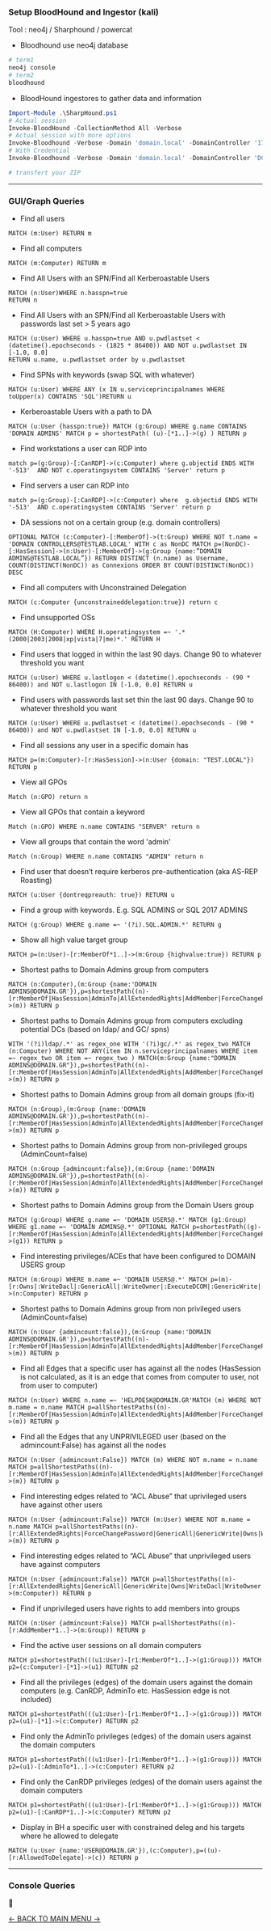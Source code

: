 ### Setup BloodHound and Ingestor (kali)
Tool : neo4j / Sharphound / powercat

- Bloodhound use neo4j database
```bash
# term1
neo4j console
# term2
bloodhound
```
- BloodHound ingestores to gather data and information
```powershell
Import-Module .\SharpHound.ps1
# Actual session
Invoke-BloodHound -CollectionMethod All -Verbose
# Actual session with more options
Invoke-Bloodhound -Verbose -Domain 'domain.local' -DomainController '172.16.0.1' -CollectionMethod all
# With Credential
Invoke-Bloodhound -Verbose -Domain 'domain.local' -DomainController 'DC01.domain.local' -LDAPUser 'targetuser' -LDAPPass 'targetpass' -CollectionMethod  all

# transfert your ZIP
```

---
### GUI/Graph Queries

- Find all users 
```cypher
MATCH (m:User) RETURN m
```

- Find all computers
```cypher
MATCH (m:Computer) RETURN m
```

- Find All Users with an SPN/Find all Kerberoastable Users          
```cypher
MATCH (n:User)WHERE n.hasspn=true
RETURN n
```
- Find All Users with an SPN/Find all Kerberoastable Users with passwords last set > 5 years ago           
```cypher
MATCH (u:User) WHERE u.hasspn=true AND u.pwdlastset < (datetime().epochseconds - (1825 * 86400)) AND NOT u.pwdlastset IN [-1.0, 0.0]
RETURN u.name, u.pwdlastset order by u.pwdlastset
```
- Find SPNs with keywords (swap SQL with whatever)            
```cypher
MATCH (u:User) WHERE ANY (x IN u.serviceprincipalnames WHERE toUpper(x) CONTAINS 'SQL')RETURN u
```
- Kerberoastable Users with a path to DA            
```cypher
MATCH (u:User {hasspn:true}) MATCH (g:Group) WHERE g.name CONTAINS 'DOMAIN ADMINS' MATCH p = shortestPath( (u)-[*1..]->(g) ) RETURN p
```
- Find workstations a user can RDP into            
```cypher
match p=(g:Group)-[:CanRDP]->(c:Computer) where g.objectid ENDS WITH '-513'  AND NOT c.operatingsystem CONTAINS 'Server' return p
```
- Find servers a user can RDP into            
```cypher
match p=(g:Group)-[:CanRDP]->(c:Computer) where  g.objectid ENDS WITH '-513'  AND c.operatingsystem CONTAINS 'Server' return p
```
- DA sessions not on a certain group (e.g. domain controllers)            
```cypher
OPTIONAL MATCH (c:Computer)-[:MemberOf]->(t:Group) WHERE NOT t.name = 'DOMAIN CONTROLLERS@TESTLAB.LOCAL' WITH c as NonDC MATCH p=(NonDC)-[:HasSession]->(n:User)-[:MemberOf]->(g:Group {name:”DOMAIN ADMINS@TESTLAB.LOCAL”}) RETURN DISTINCT (n.name) as Username, COUNT(DISTINCT(NonDC)) as Connexions ORDER BY COUNT(DISTINCT(NonDC)) DESC
```
- Find all computers with Unconstrained Delegation            
```cypher
MATCH (c:Computer {unconstraineddelegation:true}) return c
```
- Find unsupported OSs            
```cypher
MATCH (H:Computer) WHERE H.operatingsystem =~ '.*(2000|2003|2008|xp|vista|7|me)*.' RETURN H
```
- Find users that logged in within the last 90 days. Change 90 to whatever threshold you want            
```cypher
MATCH (u:User) WHERE u.lastlogon < (datetime().epochseconds - (90 * 86400)) and NOT u.lastlogon IN [-1.0, 0.0] RETURN u
```
- Find users with passwords last set thin the last 90 days. Change 90 to whatever threshold you want            
```cypher
MATCH (u:User) WHERE u.pwdlastset < (datetime().epochseconds - (90 * 86400)) and NOT u.pwdlastset IN [-1.0, 0.0] RETURN u
```
- Find all sessions any user in a specific domain has            
```cypher
MATCH p=(m:Computer)-[r:HasSession]->(n:User {domain: "TEST.LOCAL"}) RETURN p
```
- View all GPOs             
```cypher
Match (n:GPO) return n
```
- View all GPOs that contain a keyword            
```cypher
Match (n:GPO) WHERE n.name CONTAINS "SERVER" return n
```
- View all groups that contain the word 'admin'            
```cypher
Match (n:Group) WHERE n.name CONTAINS "ADMIN" return n
```
- Find user that doesn’t require kerberos pre-authentication (aka AS-REP Roasting)            
```cypher
MATCH (u:User {dontreqpreauth: true}) RETURN u
```
- Find a group with keywords. E.g. SQL ADMINS or SQL 2017 ADMINS            
```cypher
MATCH (g:Group) WHERE g.name =~ '(?i).SQL.ADMIN.*' RETURN g
```
- Show all high value target group            
```cypher
MATCH p=(n:User)-[r:MemberOf*1..]->(m:Group {highvalue:true}) RETURN p
```
- Shortest paths to Domain Admins group from computers            
```cypher
MATCH (n:Computer),(m:Group {name:'DOMAIN ADMINS@DOMAIN.GR'}),p=shortestPath((n)-[r:MemberOf|HasSession|AdminTo|AllExtendedRights|AddMember|ForceChangePassword|GenericAll|GenericWrite|Owns|WriteDacl|WriteOwner|CanRDP|ExecuteDCOM|AllowedToDelegate|ReadLAPSPassword|Contains|GpLink|AddAllowedToAct|AllowedToAct*1..]->(m)) RETURN p
```
- Shortest paths to Domain Admins group from computers excluding potential DCs (based on ldap/ and GC/ spns)            
```cypher
WITH '(?i)ldap/.*' as regex_one WITH '(?i)gc/.*' as regex_two MATCH (n:Computer) WHERE NOT ANY(item IN n.serviceprincipalnames WHERE item =~ regex_two OR item =~ regex_two ) MATCH(m:Group {name:"DOMAIN ADMINS@DOMAIN.GR"}),p=shortestPath((n)-[r:MemberOf|HasSession|AdminTo|AllExtendedRights|AddMember|ForceChangePassword|GenericAll|GenericWrite|Owns|WriteDacl|WriteOwner|CanRDP|ExecuteDCOM|AllowedToDelegate|ReadLAPSPassword|Contains|GpLink|AddAllowedToAct|AllowedToAct*1..]->(m)) RETURN p
```
- Shortest paths to Domain Admins group from all domain groups (fix-it)            
```cypher
MATCH (n:Group),(m:Group {name:'DOMAIN ADMINS@DOMAIN.GR'}),p=shortestPath((n)-[r:MemberOf|HasSession|AdminTo|AllExtendedRights|AddMember|ForceChangePassword|GenericAll|GenericWrite|Owns|WriteDacl|WriteOwner|CanRDP|ExecuteDCOM|AllowedToDelegate|ReadLAPSPassword|Contains|GpLink|AddAllowedToAct|AllowedToAct*1..]->(m)) RETURN p
```
- Shortest paths to Domain Admins group from non-privileged groups (AdminCount=false)            
```cypher
MATCH (n:Group {admincount:false}),(m:Group {name:'DOMAIN ADMINS@DOMAIN.GR'}),p=shortestPath((n)-[r:MemberOf|HasSession|AdminTo|AllExtendedRights|AddMember|ForceChangePassword|GenericAll|GenericWrite|Owns|WriteDacl|WriteOwner|CanRDP|ExecuteDCOM|AllowedToDelegate|ReadLAPSPassword|Contains|GpLink|AddAllowedToAct|AllowedToAct*1..]->(m)) RETURN p
```
- Shortest paths to Domain Admins group from the Domain Users group            
```cypher
MATCH (g:Group) WHERE g.name =~ 'DOMAIN USERS@.*' MATCH (g1:Group) WHERE g1.name =~ 'DOMAIN ADMINS@.*' OPTIONAL MATCH p=shortestPath((g)-[r:MemberOf|HasSession|AdminTo|AllExtendedRights|AddMember|ForceChangePassword|GenericAll|GenericWrite|Owns|WriteDacl|WriteOwner|CanRDP|ExecuteDCOM|AllowedToDelegate|ReadLAPSPassword|Contains|GpLink|AddAllowedToAct|AllowedToAct|SQLAdmin*1..]->(g1)) RETURN p
```
- Find interesting privileges/ACEs that have been configured to DOMAIN USERS group            
```cypher
MATCH (m:Group) WHERE m.name =~ 'DOMAIN USERS@.*' MATCH p=(m)-[r:Owns|:WriteDacl|:GenericAll|:WriteOwner|:ExecuteDCOM|:GenericWrite|:AllowedToDelegate|:ForceChangePassword]->(n:Computer) RETURN p
```
- Shortest paths to Domain Admins group from non privileged users (AdminCount=false)            
```cypher
MATCH (n:User {admincount:false}),(m:Group {name:'DOMAIN ADMINS@DOMAIN.GR'}),p=shortestPath((n)-[r:MemberOf|HasSession|AdminTo|AllExtendedRights|AddMember|ForceChangePassword|GenericAll|GenericWrite|Owns|WriteDacl|WriteOwner|CanRDP|ExecuteDCOM|AllowedToDelegate|ReadLAPSPassword|Contains|GpLink|AddAllowedToAct|AllowedToAct*1..]->(m)) RETURN p
```
- Find all Edges that a specific user has against all the nodes (HasSession is not calculated, as it is an edge that comes from computer to user, not from user to computer)            
```cypher
MATCH (n:User) WHERE n.name =~ 'HELPDESK@DOMAIN.GR'MATCH (m) WHERE NOT m.name = n.name MATCH p=allShortestPaths((n)-[r:MemberOf|HasSession|AdminTo|AllExtendedRights|AddMember|ForceChangePassword|GenericAll|GenericWrite|Owns|WriteDacl|WriteOwner|CanRDP|ExecuteDCOM|AllowedToDelegate|ReadLAPSPassword|Contains|GpLink|AddAllowedToAct|AllowedToAct|SQLAdmin*1..]->(m)) RETURN p
```
- Find all the Edges that any UNPRIVILEGED user (based on the admincount:False) has against all the nodes            
```cypher
MATCH (n:User {admincount:False}) MATCH (m) WHERE NOT m.name = n.name MATCH p=allShortestPaths((n)-[r:MemberOf|HasSession|AdminTo|AllExtendedRights|AddMember|ForceChangePassword|GenericAll|GenericWrite|Owns|WriteDacl|WriteOwner|CanRDP|ExecuteDCOM|AllowedToDelegate|ReadLAPSPassword|Contains|GpLink|AddAllowedToAct|AllowedToAct|SQLAdmin*1..]->(m)) RETURN p
```
- Find interesting edges related to “ACL Abuse” that uprivileged users have against other users            
```cypher
MATCH (n:User {admincount:False}) MATCH (m:User) WHERE NOT m.name = n.name MATCH p=allShortestPaths((n)-[r:AllExtendedRights|ForceChangePassword|GenericAll|GenericWrite|Owns|WriteDacl|WriteOwner*1..]->(m)) RETURN p
```
- Find interesting edges related to “ACL Abuse” that unprivileged users have against computers            
```cypher
MATCH (n:User {admincount:False}) MATCH p=allShortestPaths((n)-[r:AllExtendedRights|GenericAll|GenericWrite|Owns|WriteDacl|WriteOwner|AdminTo|CanRDP|ExecuteDCOM|ForceChangePassword*1..]->(m:Computer)) RETURN p
```
- Find if unprivileged users have rights to add members into groups            
```cypher
MATCH (n:User {admincount:False}) MATCH p=allShortestPaths((n)-[r:AddMember*1..]->(m:Group)) RETURN p
```
- Find the active user sessions on all domain computers            
```cypher
MATCH p1=shortestPath(((u1:User)-[r1:MemberOf*1..]->(g1:Group))) MATCH p2=(c:Computer)-[*1]->(u1) RETURN p2
```
- Find all the privileges (edges) of the domain users against the domain computers (e.g. CanRDP, AdminTo etc. HasSession edge is not included)            
```cypher
MATCH p1=shortestPath(((u1:User)-[r1:MemberOf*1..]->(g1:Group))) MATCH p2=(u1)-[*1]->(c:Computer) RETURN p2
```
- Find only the AdminTo privileges (edges) of the domain users against the domain computers            
```cypher
MATCH p1=shortestPath(((u1:User)-[r1:MemberOf*1..]->(g1:Group))) MATCH p2=(u1)-[:AdminTo*1..]->(c:Computer) RETURN p2
```
- Find only the CanRDP privileges (edges) of the domain users against the domain computers            
```cypher
MATCH p1=shortestPath(((u1:User)-[r1:MemberOf*1..]->(g1:Group))) MATCH p2=(u1)-[:CanRDP*1..]->(c:Computer) RETURN p2
```
- Display in BH a specific user with constrained deleg and his targets where he allowed to delegate            
```cypher
MATCH (u:User {name:'USER@DOMAIN.GR'}),(c:Computer),p=((u)-[r:AllowedToDelegate]->(c)) RETURN p
```

---
### Console Queries
:construction_worker:


[<- BACK TO MAIN MENU ->](https://github.com/Integration-IT/Active-Directory-Exploitation-Cheat-Sheet/blob/master/README.md)